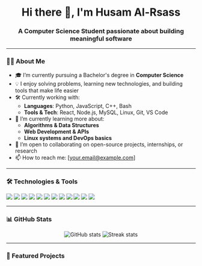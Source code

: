 <h1 align="center">Hi there 👋, I'm Husam Al-Rsass</h1>
<h3 align="center">A Computer Science Student passionate about building meaningful software</h3>

---

### 👨‍💻 About Me

- 🎓 I’m currently pursuing a Bachelor's degree in **Computer Science**
- 💡 I enjoy solving problems, learning new technologies, and building tools that make life easier
- 🛠️ Currently working with:
  - **Languages**: Python, JavaScript, C++, Bash
  - **Tools & Tech**: React, Node.js, MySQL, Linux, Git, VS Code
- 🌱 I’m currently learning more about:
  - **Algorithms & Data Structures**
  - **Web Development & APIs**
  - **Linux systems and DevOps basics**
- 👯 I’m open to collaborating on open-source projects, internships, or research
- 📫 How to reach me:
  [your.email@example.com]
<!--|[LinkedIn](https://linkedin.com/in/yourprofile)
-->
---

### 🛠️ Technologies & Tools

<p align="left">
  <img src="https://img.shields.io/badge/Python-3776AB?style=for-the-badge&logo=python&logoColor=white"/>
  <img src="https://img.shields.io/badge/C++-00599C?style=for-the-badge&logo=c%2B%2B&logoColor=white"/>
  <img src="https://img.shields.io/badge/JavaScript-F7DF1E?style=for-the-badge&logo=javascript&logoColor=black"/>
  <img src="https://img.shields.io/badge/HTML5-E34F26?style=for-the-badge&logo=html5&logoColor=white"/>
  <img src="https://img.shields.io/badge/CSS3-1572B6?style=for-the-badge&logo=css3&logoColor=white"/>
  <img src="https://img.shields.io/badge/Laravel-FF2D20?style=for-the-badge&logo=laravel&logoColor=white"/>
  <img src="https://img.shields.io/badge/MySQL-4479A1?style=for-the-badge&logo=mysql&logoColor=white"/>
  <img src="https://img.shields.io/badge/MariaDB-003545?style=for-the-badge&logo=mariadb&logoColor=white"/>
  <img src="https://img.shields.io/badge/React-20232A?style=for-the-badge&logo=react&logoColor=61DAFB"/>
  <img src="https://img.shields.io/badge/Node.js-339933?style=for-the-badge&logo=nodedotjs&logoColor=white"/>
  <img src="https://img.shields.io/badge/Linux-FCC624?style=for-the-badge&logo=linux&logoColor=black"/>
  <img src="https://img.shields.io/badge/Git-F05032?style=for-the-badge&logo=git&logoColor=white"/>
</p>

---

### 📊 GitHub Stats

<p align="center">
  <img src="https://github-readme-stats.vercel.app/api?username=0s-a&show_icons=true&theme=tokyonight" alt="GitHub stats"/>
  <img src="https://github-readme-streak-stats.herokuapp.com?user=0s-a&theme=tokyonight&date_format=M%20j%5B%2C%20Y%5D" alt="Streak stats"/>
</p>

---

### 📂 Featured Projects
<!--
- 🔧 [Project Title](https://github.com/your-username/project-name): Short
-->
<!--
**0s-a/0s-a** is a ✨ _special_ ✨ repository because its `README.md` (this file) appears on your GitHub profile.

Here are some ideas to get you started:

- 🔭 I’m currently working on ...
- 🌱 I’m currently learning ...
- 👯 I’m looking to collaborate on ...
- 🤔 I’m looking for help with ...
- 💬 Ask me about ...
- 📫 How to reach me: ...
- 😄 Pronouns: ...
- ⚡ Fun fact: ...
-->
